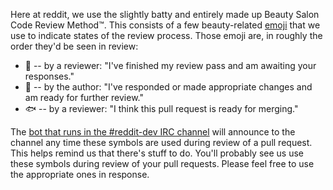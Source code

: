 Here at reddit, we use the slightly batty and entirely made up Beauty Salon Code Review Method™.  This consists of a few beauty-related [emoji](http://www.emoji-cheat-sheet.com/) that we use to indicate states of the review process.  Those emoji are, in roughly the order they'd be seen in review:

* :nail_care: -- by a reviewer: "I've finished my review pass and am awaiting your responses."
* :haircut: -- by the author: "I've responded or made appropriate changes and am ready for further review."
* :fish: -- by a reviewer: "I think this pull request is ready for merging."

The [bot that runs in the #reddit-dev IRC channel](https://github.com/spladug/harold) will announce to the channel any time these symbols are used during review of a pull request.  This helps remind us that there's stuff to do.  You'll probably see us use these symbols during review of your pull requests. Please feel free to use the appropriate ones in response.
